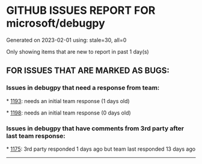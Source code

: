 
# GITHUB ISSUES REPORT FOR microsoft/debugpy


Generated on 2023-02-01 using: stale=30, all=0


Only showing items that are new to report in past 1 day(s)


## FOR ISSUES THAT ARE MARKED AS BUGS:


### Issues in debugpy that need a response from team:


\* [1193](https://github.com/microsoft/debugpy/issues/1193 "Debug crashes when running a Python2 subprocess"): needs an initial team response (1 days old)

\* [1198](https://github.com/microsoft/debugpy/issues/1198 "Crashes on ending debug session when using PyPy"): needs an initial team response (0 days old)

### Issues in debugpy that have comments from 3rd party after last team response:


\* [1175](https://github.com/microsoft/debugpy/issues/1175 "Debugging tests is not stopping on breakpoint"): 3rd party responded 1 days ago but team last responded 13 days ago

---
